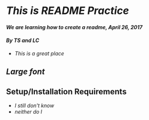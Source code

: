 # _This is README Practice_
#### _We are learning how to create a readme, April 26, 2017_
#### _**By TS and LC**_

* _This is a great place_

## _Large font_

## Setup/Installation Requirements
* _I still don't know_
* _neither do I_
